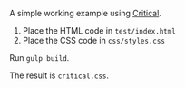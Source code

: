 A simple working example using [Critical](https://github.com/addyosmani/critical).

1. Place the HTML code in `test/index.html`
2. Place the CSS code in `css/styles.css`

Run `gulp build`.

The result is `critical.css`.
